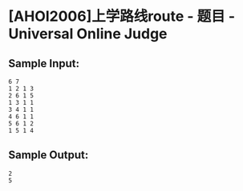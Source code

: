 # [AHOI2006]上学路线route - 题目 - Universal Online Judge


## Sample Input: 
```
6 7
1 2 1 3
2 6 1 5
1 3 1 1
3 4 1 1
4 6 1 1
5 6 1 2
1 5 1 4

```

## Sample Output: 
```
2 
5


```
